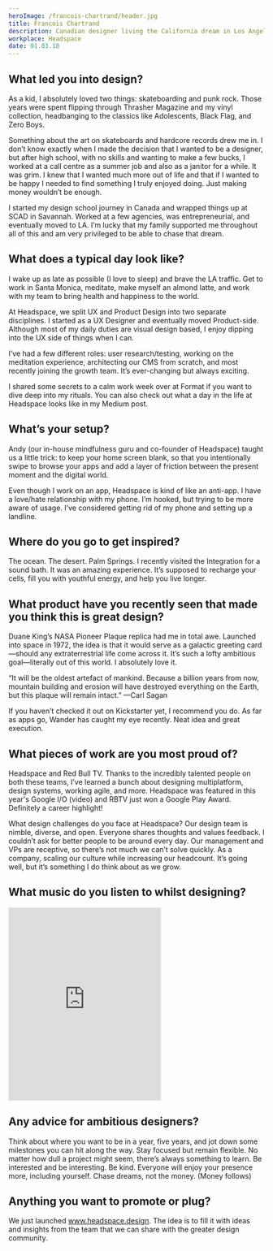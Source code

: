```yaml
---
heroImage: /francois-chartrand/header.jpg
title: Francois Chartrand
description: Canadian designer living the California dream in Los Angeles. Designing products that bring joy to people's lives.
workplace: Headspace
date: 01.03.18
---
```


## What led you into design?
As a kid, I absolutely loved two things: skateboarding and punk rock. Those years were spent flipping through Thrasher Magazine and my vinyl collection, headbanging to the classics like Adolescents, Black Flag, and Zero Boys.

Something about the art on skateboards and hardcore records drew me in. I don’t know exactly when I made the decision that I wanted to be a designer, but after high school, with no skills and wanting to make a few bucks, I worked at a call centre as a summer job and also as a janitor for a while. It was grim. I knew that I wanted much more out of life and that if I wanted to be happy I needed to find something I truly enjoyed doing. Just making money wouldn’t be enough.

I started my design school journey in Canada and wrapped things up at SCAD in Savannah. Worked at a few agencies, was entrepreneurial, and eventually moved to LA. I’m lucky that my family supported me throughout all of this and am very privileged to be able to chase that dream.

## What does a typical day look like?
I wake up as late as possible (I love to sleep) and brave the LA traffic. Get to work in Santa Monica, meditate, make myself an almond latte, and work with my team to bring health and happiness to the world.

At Headspace, we split UX and Product Design into two separate disciplines. I started as a UX Designer and eventually moved Product-side. Although most of my daily duties are visual design based, I enjoy dipping into the UX side of things when I can.

I’ve had a few different roles: user research/testing, working on the meditation experience, architecting our CMS from scratch, and most recently joining the growth team. It’s ever-changing but always exciting.

I shared some secrets to a calm work week over at Format if you want to dive deep into my rituals. You can also check out what a day in the life at Headspace looks like in my Medium post.

## What’s your setup?

Andy (our in-house mindfulness guru and co-founder of Headspace) taught us a little trick: to keep your home screen blank, so that you intentionally swipe to browse your apps and add a layer of friction between the present moment and the digital world.

Even though I work on an app, Headspace is kind of like an anti-app. I have a love/hate relationship with my phone. I’m hooked, but trying to be more aware of usage. I’ve considered getting rid of my phone and setting up a landline.

## Where do you go to get inspired?
The ocean. The desert. Palm Springs. I recently visited the Integration for a sound bath. It was an amazing experience. It’s supposed to recharge your cells, fill you with youthful energy, and help you live longer.

## What product have you recently seen that made you think this is great design?
Duane King’s NASA Pioneer Plaque replica had me in total awe. Launched into space in 1972, the idea is that it would serve as a galactic greeting card—should any extraterrestrial life come across it. It’s such a lofty ambitious goal—literally out of this world. I absolutely love it.

“It will be the oldest artefact of mankind. Because a billion years from now, mountain building and erosion will have destroyed everything on the Earth, but this plaque will remain intact.” —Carl Sagan

If you haven’t checked it out on Kickstarter yet, I recommend you do. As far as apps go, Wander has caught my eye recently. Neat idea and great execution.

## What pieces of work are you most proud of?
Headspace and Red Bull TV. Thanks to the incredibly talented people on both these teams, I’ve learned a bunch about designing multiplatform, design systems, working agile, and more. Headspace was featured in this year's Google I/O (video) and RBTV just won a Google Play Award. Definitely a career highlight!

What design challenges do you face at Headspace?
Our design team is nimble, diverse, and open. Everyone shares thoughts and values feedback. I couldn’t ask for better people to be around every day. Our management and VPs are receptive, so there’s not much we can’t solve quickly. As a company, scaling our culture while increasing our headcount. It’s going well, but it’s something I do think about as we grow.

## What music do you listen to whilst designing?

<iframe src="https://open.spotify.com/embed/user/interfacelovers/playlist/478fGL8kAQqFQ6EGEZWdRj" width="300" height="380" frameborder="0" allowtransparency="true" allow="encrypted-media"></iframe>

## Any advice for ambitious designers?
Think about where you want to be in a year, five years, and jot down some milestones you can hit along the way. Stay focused but remain flexible. No matter how dull a project might seem, there’s always something to learn. Be interested and be interesting. Be kind. Everyone will enjoy your presence more, including yourself. Chase dreams, not the money. (Money follows)

## Anything you want to promote or plug?
We just launched www.headspace.design. The idea is to fill it with ideas and insights from the team that we can share with the greater design community.

